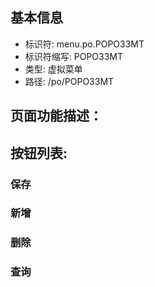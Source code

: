 
## 基本信息

- 标识符: menu.po.POPO33MT
- 标识符缩写: POPO33MT
- 类型: 虚拟菜单
- 路径: /po/POPO33MT

## 页面功能描述：





## 按钮列表:


### 保存



### 新增



### 删除



### 查询



